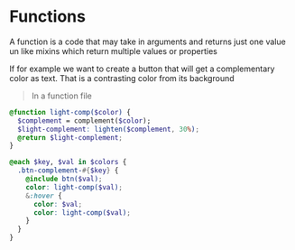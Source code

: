<!-- @format -->

# Functions

A function is a code that may take in arguments and returns just one value un like mixins which return multiple values or properties

If for example we want to create a button that will get a complementary color as text. That is a contrasting color from its background

> In a function file

```scss
@function light-comp($color) {
  $complement = complement($color);
  $light-complement: lighten($complement, 30%);
  @return $light-complement;
}
```

```scss
@each $key, $val in $colors {
  .btn-complement-#{$key} {
    @include btn($val);
    color: light-comp($val);
    &:hover {
      color: $val;
      color: light-comp($val);
    }
  }
}
```
